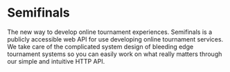 # Semifinals

The new way to develop online tournament experiences. Semifinals is a publicly accessible web API for use developing online tournament services. We take care of the complicated system design of bleeding edge tournament systems so you can easily work on what really matters through our simple and intuitive HTTP API.
